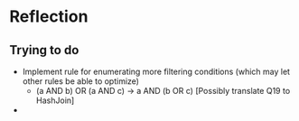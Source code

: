 # Reflection

## Trying to do
- Implement rule for enumerating more filtering conditions (which may let other rules be able to optimize)
  - (a AND b) OR (a AND c) -> a AND (b OR c) [Possibly translate Q19 to HashJoin]
- 
